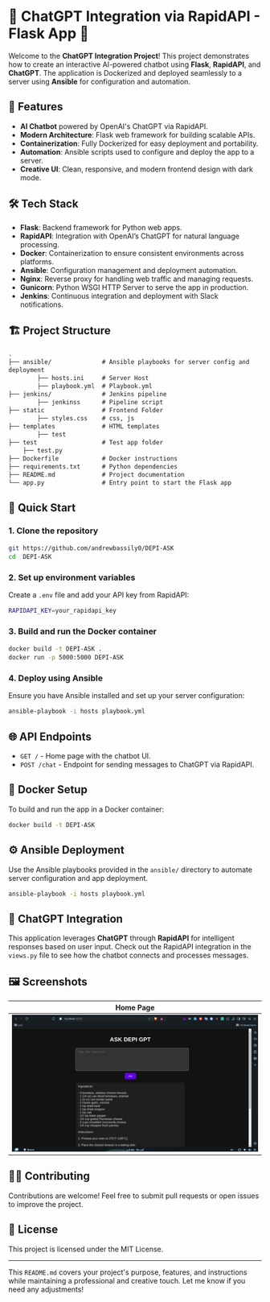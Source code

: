 # 🧠 ChatGPT Integration via RapidAPI - Flask App 🚀

Welcome to the **ChatGPT Integration Project**! This project demonstrates how to create an interactive AI-powered chatbot using **Flask**, **RapidAPI**, and **ChatGPT**. The application is Dockerized and deployed seamlessly to a server using **Ansible** for configuration and automation.

## 🌟 Features

- **AI Chatbot** powered by OpenAI's ChatGPT via RapidAPI.
- **Modern Architecture**: Flask web framework for building scalable APIs.
- **Containerization**: Fully Dockerized for easy deployment and portability.
- **Automation**: Ansible scripts used to configure and deploy the app to a server.
- **Creative UI**: Clean, responsive, and modern frontend design with dark mode.

## 🛠️ Tech Stack

- **Flask**: Backend framework for Python web apps.
- **RapidAPI**: Integration with OpenAI’s ChatGPT for natural language processing.
- **Docker**: Containerization to ensure consistent environments across platforms.
- **Ansible**: Configuration management and deployment automation.
- **Nginx**: Reverse proxy for handling web traffic and managing requests.
- **Gunicorn**: Python WSGI HTTP Server to serve the app in production.
- **Jenkins**: Continuous integration and deployment with Slack notifications.


## 🏗️ Project Structure

```
.
├── ansible/              # Ansible playbooks for server config and deployment
        ├── hosts.ini     # Server Host
        ├── playbook.yml  # Playbook.yml
├── jenkins/              # Jenkins pipeline
        ├── jenkinss      # Pipeline script  
├── static                # Frontend Folder 
        ├── styles.css    # css, js
├── templates             # HTML templates
        ├── test
├── test                  # Test app folder
    ├── test.py
├── Dockerfile            # Docker instructions
├── requirements.txt      # Python dependencies
├── README.md             # Project documentation
└── app.py                # Entry point to start the Flask app

```

## 🚀 Quick Start

### 1. Clone the repository

```bash
git https://github.com/andrewbassily0/DEPI-ASK
cd  DEPI-ASK
```

### 2. Set up environment variables

Create a `.env` file and add your API key from RapidAPI:

```bash
RAPIDAPI_KEY=your_rapidapi_key
```

### 3. Build and run the Docker container

```bash
docker build -t DEPI-ASK .
docker run -p 5000:5000 DEPI-ASK
```

### 4. Deploy using Ansible

Ensure you have Ansible installed and set up your server configuration:

```bash
ansible-playbook -i hosts playbook.yml
```

## 🌐 API Endpoints

- `GET /` - Home page with the chatbot UI.
- `POST /chat` - Endpoint for sending messages to ChatGPT via RapidAPI.

## 🐳 Docker Setup

To build and run the app in a Docker container:

```bash
docker build -t DEPI-ASK
```

## ⚙️ Ansible Deployment

Use the Ansible playbooks provided in the `ansible/` directory to automate server configuration and app deployment.

```bash
ansible-playbook -i hosts playbook.yml
```

## 🤖 ChatGPT Integration

This application leverages **ChatGPT** through **RapidAPI** for intelligent responses based on user input. Check out the RapidAPI integration in the `views.py` file to see how the chatbot connects and processes messages.

## 🖼️ Screenshots

| Home Page | 
| --------- | 
| ![Home](docs/home.png) | 

## 👨‍💻 Contributing

Contributions are welcome! Feel free to submit pull requests or open issues to improve the project.

## 📝 License

This project is licensed under the MIT License.

---

This `README.md` covers your project's purpose, features, and instructions while maintaining a professional and creative touch. Let me know if you need any adjustments!